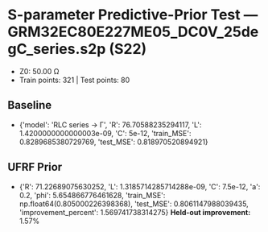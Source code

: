 # S-parameter Predictive-Prior Test — GRM32EC80E227ME05_DC0V_25degC_series.s2p (S22)
- Z0: 50.00 Ω
- Train points: 321  |  Test points: 80

## Baseline
- {'model': 'RLC series -> Γ', 'R': 76.70588235294117, 'L': 1.4200000000000003e-09, 'C': 5e-12, 'train_MSE': 0.8289685380729769, 'test_MSE': 0.818970520894921}

## UFRF Prior
- {'R': 71.22689075630252, 'L': 1.3185714285714288e-09, 'C': 7.5e-12, 'a': 0.2, 'phi': 5.654866776461628, 'train_MSE': np.float64(0.805000226398368), 'test_MSE': 0.8061147988039435, 'improvement_percent': 1.569741738314275}
**Held-out improvement:** 1.57%